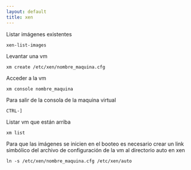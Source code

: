 ```yaml
---
layout: default
title: xen
---
```

Listar imágenes existentes

    xen-list-images

Levantar una vm

    xm create /etc/xen/nombre_maquina.cfg

Acceder a la vm

    xm console nombre_maquina

Para salir de la consola de la maquina virtual

    CTRL-]

Listar vm que están arriba

    xm list

Para que las imágenes se inicien en el booteo es necesario crear un link simbólico del archivo de configuración de la vm al directorio auto en xen

    ln -s /etc/xen/nombre_maquina.cfg /etc/xen/auto
